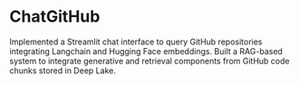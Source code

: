 # ChatGitHub
Implemented a Streamlit chat interface to query GitHub repositories integrating Langchain and Hugging Face embeddings. Built a RAG-based system to integrate generative and retrieval components from GitHub code chunks stored in Deep Lake.
